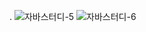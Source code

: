 .
![자바스터디-5](https://user-images.githubusercontent.com/63386322/152778151-8153e152-7248-42f8-92e9-a50155359395.jpg)
![자바스터디-6](https://user-images.githubusercontent.com/63386322/152778175-a0613ca6-daf9-4541-b120-39a6429d725c.jpg)
